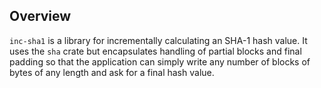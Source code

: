 ## Overview

`inc-sha1` is a library for incrementally calculating an SHA-1 hash value. It
uses the `sha` crate but encapsulates handling of partial blocks and final
padding so that the application can simply write any number of blocks of bytes
of any length and ask for a final hash value.
